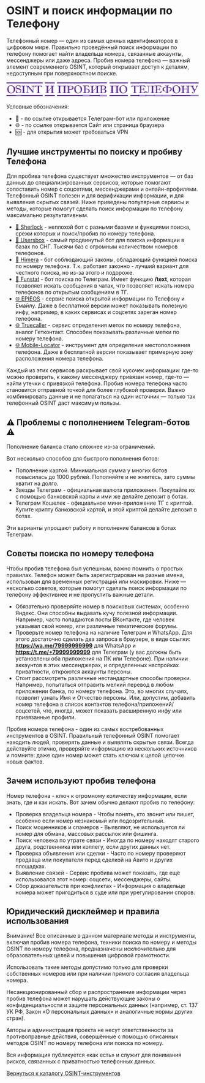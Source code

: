 # OSINT и поиск информации по Телефону
Телефонный номер — один из самых ценных идентификаторов в цифровом мире. Правильно проведённый поиск информации по телефону помогает найти владельца номера, связанные аккаунты, мессенджеры или даже адреса. Пробив номера телефона — важный элемент современного OSINT, который открывает доступ к деталям, недоступным при поверхностном поиске.

![OSINT и пробив по Телефону](OSINT%20и%20пробив%20по%20Телефону.jpg)

Условные обозначения:
* 📲 - по ссылке открывается Телеграм-бот или приложение
* 🌐 - по ссылке открывается Сайт или страница браузера
* 🆘 - для открытия может требоваться VPN

## Лучшие инструменты по поиску и пробиву Телефона
Для пробива телефона существует множество инструментов — от баз данных до специализированных сервисов, которые помогают сопоставить номер с соцсетями, мессенджерами и онлайн-профилями. Телефонный OSINT полезен и для верификации информации, и для выявления скрытых связей. Ниже приведены популярные сервисы и методы, которые помогут сделать поиск информации по телефону максимально результативным.

* [📲 Sherlock](https://t.me/SherlokConfirmingbot?start=_ref_9pyalm_JJwlz5) - неплохой бот с разными базами и функциями поиска, срежи которых и поиск/пробив по номеру телефона.
* [📲 Usersbox](https://t.me/Yupes_bot?start=NDA2ODQwMTU5) - самый продвинутый бот для поиска информации в базах по СНГ. Тысячи баз с огромным количеством номеров телефонов.
* [📲 Himera](https://t.me/HimeraSearch9kNBot?start=406840159) - бот соблюдающий законы, обладающий функцией поиска по номеру телефона. Т.к. работает законно - лучший вариант для честного поиска, но из-за этого и подороже.
* [📲 Funstat](https://t.me/FAN_STATT_Bot?start=01015FE33F1800000000) - бот поиска по Телеграм. Имеет функцию **/text**, которая позволяет искать сообщения в чатах, что позволяет искать номера телефонов по открытым сообщениям в ТГ.
* [🌐 EPIEOS](https://epieos.com/) - сервис поиска открытой информации по Телефону и Емайлу. Даже в бесплатной версии может показывать полезную инфу, например, в каких сервисах и соцсетях зареган номер телефона.
* [🌐 Truecaller](https://www.truecaller.com/) - сервис определения меток по номеру телефона, аналог Гетконтакт. Способен показывать различные метки по номеру телефона.
* [🌐 Mobile-Locator](https://mobile-location.com/) - инструмент для определения местоположения телефона. Даже в бесплатной версии показывает примерную зону расположения номера телефона.

Каждый из этих сервисов раскрывает свой кусочек информации: где-то можно проверить, к какому мессенджеру привязан номер, где-то — найти утечки с привязкой телефона. Пробив номера телефона часто становится отправной точкой для более глубокой проверки. Важно комбинировать данные и не полагаться на один источник — только так телефонный OSINT даст максимум пользы.

## ⚠️ Проблемы с пополнением Telegram-ботов ⚠️
Пополнение баланса стало сложнее из-за ограничений.

Вот несколько способов для быстрого пополнения ботов:
* Пополнение картой. Минимальная сумма у многих ботов повысилась до 1000 рублей. Пополняйте и не жмитесь, зато суммы хватит на долго.
* Звезды Телеграм - официальная валюта приложения. Покупайте их с помощью банковской карты и ими же делайте депозит в ботах.
* Телеграм Кошелек - официальное мини-приложение ТГ с криптой. Купите крипту банковской картой, и этой криптой делайте депозит в ботах.

Эти варианты упрощают работу и пополнение балансов в ботах Телеграм.

## Советы поиска по номеру телефона
Чтобы пробив телефона был успешным, важно помнить о простых правилах. Телефон может быть зарегистрирован на разные имена, использован для временных регистраций или маскировки. Ниже — несколько советов, которые помогут сделать поиск информации по телефону эффективнее и не пропустить важные детали.

* Обязательно проверяйте номер в поисковых системах, особенно Яндекс. Они способны выдавать кучу полезной информации. Например, часто попадаются посты ВКонтакте, где человек указывал свой номер, или различные тематические форумы.
* Проверьте номер телефона на наличие Телеграм и WhatsApp. Для этого достаточно сделать два запроса в браузере, в виде ссылки: **https://wa.me/79999999999** для WhatsApp и **https://t.me/+79999999999** для Телеграм (у вас должны быть установлены оба приложения на ПК или Телефоне). При наличии аккаунтов в этих мессенджерах, и определенных настройках приватности, откроются аккаунты персоны.
* Стоит рассмотреть различные нестандартные способы проверки. Например, попытаться отправить мелкий перевод в любом приложении банка, по номеру телефона. Это, во многих случаях, позволит узнать Имя и Отчество персоны. Или, допустим, добавить номер телефона в список контактов телефона/приложений/соцсетей, что, иногда, может показать расширенную инфу или привязанные профили.

Пробив номера телефона - один из самых востребованных инструментов в OSINT. Правильный телефонный OSINT помогает находить людей, проверять данные и выявлять скрытые связи. Всегда действуйте этично, проверяйте информацию из нескольких источников и помните: даже один номер может стать ключом к целой цепочке новых фактов.

## Зачем используют пробив телефона
Номер телефона - ключ к огромному количеству информации, если знать, где и как искать. Вот зачем обычно делают пробив по телефону:
* Проверка владельца номера - Чтобы понять, кто звонит или пишет, особенно если номер незнакомый или подозрительный.
* Поиск мошенников и спамеров - Выявляют, не используется ли номер для обмана, массовых рассылок или фишинга.
* Поиск человека по утрате связи - Иногда по номеру находят старого друга, родственника или коллегу, если других данных нет.
* Проверка объявления или сделки - Часто по номеру проверяют продавца или покупателя перед сделкой на Авито и других площадках.
* Выявление связей - Сервис пробива может показать, где ещё использовался этот номер: соцсети, мессенджеры, сайты.
* Сбор доказательств при конфликтах - Информация о владельце номера может пригодиться в суде или при урегулировании споров.

## Юридический дисклеймер и правила использования
Внимание! Все описанные в данном материале методы и инструменты, включая пробив номера телефона, техники поиска по номеру и методы OSINT по номеру телефона, предназначены исключительно для образовательных целей и повышения цифровой грамотности.

Использовать такие методы допустимо только для проверки собственных номеров или при наличии прямого согласия владельца номера.

Несанкционированный сбор и распространение информации через пробив телефона может нарушать действующие законы о конфиденциальности и защите персональных данных (например, ст. 137 УК РФ, Закон «О персональных данных» и аналогичные нормы других стран).

Авторы и администрация проекта не несут ответственности за противоправные действия, совершённые с помощью описанных методов OSINT по номеру телефона или поиска по номеру.

Вся информация публикуется «как есть» и служит для понимания рисков, связанных с приватностью телефонных данных.

[Вернуться к каталогу OSINT-инструментов](https://github.com/OSINT-searcher/probiv_i_OSINT_instrumenti)
